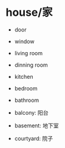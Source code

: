 # house/家

* door
* window

* living room
* dinning room
* kitchen

* bedroom
* bathroom

* balcony: 阳台

* basement: 地下室

* courtyard: 院子
